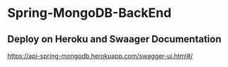 # Spring-MongoDB-BackEnd

## Deploy on Heroku and Swaager Documentation
https://api-spring-mongodb.herokuapp.com/swagger-ui.html#/
